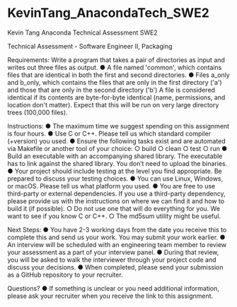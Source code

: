 # KevinTang_AnacondaTech_SWE2
Kevin Tang Anaconda Technical Assessment SWE2

Technical Assessment - Software Engineer II, Packaging

Requirements:
Write a program that takes a pair of directories as input and writes out three files as output.
  ● A file named 'common', which contains files that are identical in both the first and second
    directories.
  ● Files a_only and b_only, which contains the files that are only in the first directory ('a')
    and those that are only in the second directory ('b')
    A file is considered identical if its contents are byte-for-byte identical (name, permissions, and
    location don't matter).
    Expect that this will be run on very large directory trees (100,000 files).

Instructions:
  ● The maximum time we suggest spending on this assignment is four hours.
  ● Use C or C++. Please tell us which standard compiler (+version) you used.
  ● Ensure the following tasks exist and are automated via Makefile or another tool of your
      choice:
        ○ build
        ○ clean
        ○ test
        ○ run
  ● Build an executable with an accompanying shared library. The executable has to link
    against the shared library. You don’t need to upload the binaries.
  ● Your project should include testing at the level you find appropriate. Be prepared to
    discuss your testing choices.
  ● You can use Linux, Windows, or macOS. Please tell us what platform you used.
  ● You are free to use third-party or external dependencies. If you use a third-party
    dependency, please provide us with the instructions on where we can find it and how to
    build it (if possible).
      ○ Do not use one that will do everything for you. We want to see if you know C or
        C++.
      ○ The md5sum utility might be useful.

Next Steps:
  ● You have 2-3 working days from the date you receive this to complete this and send us
    your work. You may submit your work earlier.
  ● An interview will be scheduled with an engineering team member to review your
    assessment as a part of your interview panel.
  ● During that review, you will be asked to walk the interviewer through your project code
    and discuss your decisions.
  ● When completed, please send your submission as a GitHub repository to your recruiter.

Questions?
  ● If something is unclear or you need additional information, please ask your recruiter
    when you receive the link to this assignment.
